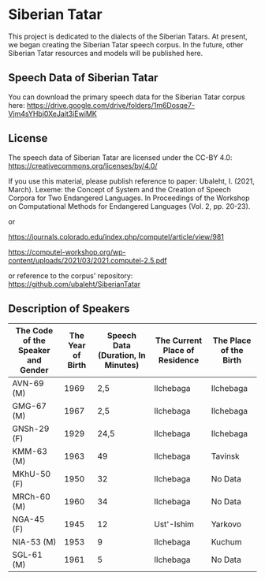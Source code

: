 # Siberian Tatar

This project is dedicated to the dialects of the Siberian Tatars. At present, we began creating the Siberian Tatar speech corpus. In the future, other Siberian Tatar resources and models will be published here.

## Speech Data of Siberian Tatar

You can download the primary speech data for the Siberian Tatar corpus here: 
https://drive.google.com/drive/folders/1m6Dosqe7-Vjm4sYHbi0XeJait3iEwiMK

## License

The speech data of Siberian Tatar are licensed under the CC-BY 4.0: https://creativecommons.org/licenses/by/4.0/

If you use this material, please publish reference to paper: Ubaleht, I. (2021, March). Lexeme: the Concept of System and the Creation of Speech Corpora for Two Endangered Languages. In Proceedings of the Workshop on Computational Methods for Endangered Languages (Vol. 2, pp. 20-23).

or

https://journals.colorado.edu/index.php/computel/article/view/981

https://computel-workshop.org/wp-content/uploads/2021/03/2021.computel-2.5.pdf

or reference to the corpus' repository: https://github.com/ubaleht/SiberianTatar

## Description of Speakers

|The Code of the Speaker and Gender| The Year of Birth| Speech Data (Duration, In Minutes)| The Current Place of Residence | The Place of the Birth |
|---|---|---|---|---|
|AVN-69 (M)|1969|2,5|Ilchebaga|Ilchebaga|
|GMG-67 (M)|1967|2,5|Ilchebaga|Ilchebaga|
|GNSh-29 (F)|1929|24,5|Ilchebaga|Ilchebaga|
|KMM-63 (M)|1963|49|Ilchebaga|Tavinsk|
|MKhU-50 (F)|1950|32|Ilchebaga|No Data|
|MRCh-60 (M)|1960|34|Ilchebaga|No Data|
|NGA-45 (F)|1945|12|Ust'-Ishim|Yarkovo|
|NIA-53 (M)|1953|9|Ilchebaga|Kuchum|
|SGL-61 (M)|1961|5|Ilchebaga|No Data|
